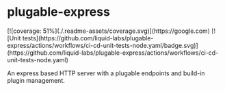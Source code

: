 # plugable-express
<!-- badges --> [![coverage: 51%](./.readme-assets/coverage.svg)](https://google.com) [![Unit tests](https://github.com/liquid-labs/plugable-express/actions/workflows/ci-cd-unit-tests-node.yaml/badge.svg)](https://github.com/liquid-labs/plugable-express/actions/workflows/ci-cd-unit-tests-node.yaml)

An express based HTTP server with a plugable endpoints and build-in plugin management.